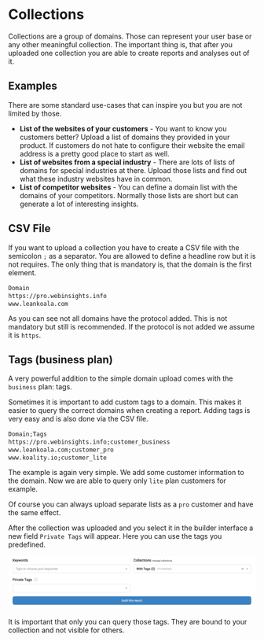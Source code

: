 # Collections

Collections are a group of domains. Those can represent your user base or any other meaningful collection. The important
thing is, that after you uploaded one collection you are able to create reports and analyses out of it.

## Examples

There are some standard use-cases that can inspire you but you are not limited by those.

- **List of the websites of your customers** - You want to know you customers better? Upload a list of domains they
  provided in your product. If customers do not hate to configure their website the email address is a pretty good place
  to start as well.
- **List of websites from a special industry** - There are lots of lists of domains for special industries at there.
  Upload those lists and find out what these industry websites have in common.
- **List of competitor websites** - You can define a domain list with the domains of your competitors. Normally those
  lists are short but can generate a lot of interesting insights. 


## CSV File

If you want to upload a collection you have to create a CSV file with the semicolon `;` as a separator. You are allowed to define a headline row but it is not requires. The only thing that is mandatory is, that the domain is the first element.

```text
Domain
https://pro.webinsights.info
www.leankoala.com
```

As you can see not all domains have the protocol added. This is not mandatory but still is recommended. If the protocol is not added we assume it is `https`. 

## Tags (business plan)

A very powerful addition to the simple domain upload comes with the `business` plan: tags. 

Sometimes it is important to add custom tags to a domain. This makes it easier to query the correct domains when creating a report. Adding tags is very easy and is also done via the CSV file. 

```text
Domain;Tags
https://pro.webinsights.info;customer_business
www.leankoala.com;customer_pro
www.koality.io;customer_lite
```

The example is again very simple. We add some customer information to the domain. Now we are able to query only `lite` plan customers for example.

Of course you can always upload separate lists as a `pro` customer and have the same effect. 

After the collection was uploaded and you select it in the builder interface a new field `Private Tags` will appear. Here you can use the tags you predefined.

![private-tags.png](../../images/private-tags.png)

It is important that only you can query those tags. They are bound to your collection and not visible for others.


